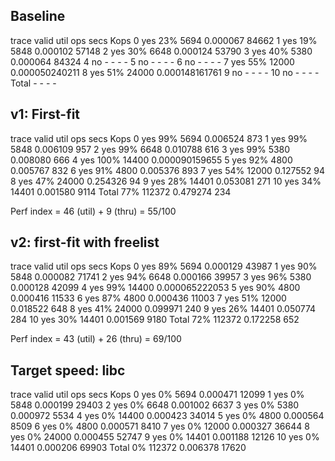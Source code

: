 ## Baseline
trace  valid  util     ops      secs  Kops
 0       yes   23%    5694  0.000067 84662
 1       yes   19%    5848  0.000102 57148
 2       yes   30%    6648  0.000124 53790
 3       yes   40%    5380  0.000064 84324
 4        no     -       -         -     -
 5        no     -       -         -     -
 6        no     -       -         -     -
 7       yes   55%   12000  0.000050240211
 8       yes   51%   24000  0.000148161761
 9        no     -       -         -     -
10        no     -       -         -     -
Total            -       -         -     -

## v1: First-fit
trace  valid  util     ops      secs  Kops
 0       yes   99%    5694  0.006524   873
 1       yes   99%    5848  0.006109   957
 2       yes   99%    6648  0.010788   616
 3       yes   99%    5380  0.008080   666
 4       yes  100%   14400  0.000090159655
 5       yes   92%    4800  0.005767   832
 6       yes   91%    4800  0.005376   893
 7       yes   54%   12000  0.127552    94
 8       yes   47%   24000  0.254326    94
 9       yes   28%   14401  0.053081   271
10       yes   34%   14401  0.001580  9114
Total          77%  112372  0.479274   234

Perf index = 46 (util) + 9 (thru) = 55/100

## v2: first-fit with freelist
trace  valid  util     ops      secs  Kops
 0       yes   89%    5694  0.000129 43987
 1       yes   90%    5848  0.000082 71741
 2       yes   94%    6648  0.000166 39957
 3       yes   96%    5380  0.000128 42099
 4       yes   99%   14400  0.000065222053
 5       yes   90%    4800  0.000416 11533
 6       yes   87%    4800  0.000436 11003
 7       yes   51%   12000  0.018522   648
 8       yes   41%   24000  0.099971   240
 9       yes   26%   14401  0.050774   284
10       yes   30%   14401  0.001569  9180
Total          72%  112372  0.172258   652

Perf index = 43 (util) + 26 (thru) = 69/100

## Target speed: libc
trace  valid  util     ops      secs  Kops
 0       yes    0%    5694  0.000471 12099
 1       yes    0%    5848  0.000199 29403
 2       yes    0%    6648  0.001002  6637
 3       yes    0%    5380  0.000972  5534
 4       yes    0%   14400  0.000423 34014
 5       yes    0%    4800  0.000564  8509
 6       yes    0%    4800  0.000571  8410
 7       yes    0%   12000  0.000327 36644
 8       yes    0%   24000  0.000455 52747
 9       yes    0%   14401  0.001188 12126
10       yes    0%   14401  0.000206 69903
Total           0%  112372  0.006378 17620